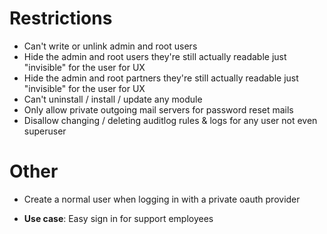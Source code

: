 # Restrictions

* Can't write or unlink admin and root users
* Hide the admin and root users they're still actually readable just "invisible" for the user for UX
* Hide the admin and root partners they're still actually readable just "invisible" for the user for UX
* Can't uninstall / install / update any module
* Only allow private outgoing mail servers for password reset mails
* Disallow changing / deleting auditlog rules & logs for any user not even superuser

# Other
* Create a normal user when logging in with a private oauth provider

* **Use case**: Easy sign in for support employees
